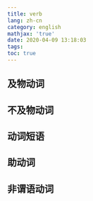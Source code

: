 ```yaml
---
title: verb
lang: zh-cn
category: english
mathjax: 'true'
date: 2020-04-09 13:18:03
tags:
toc: true
---
```


## 及物动词

## 不及物动词

## 动词短语

## 助动词

## 非谓语动词
